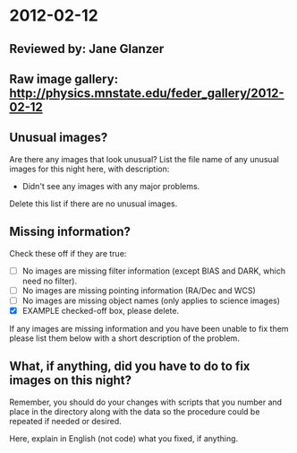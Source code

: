 # 2012-02-12

## Reviewed by:   Jane Glanzer

## Raw image gallery: http://physics.mnstate.edu/feder_gallery/2012-02-12

## Unusual images?

Are there any images that look unusual? List the file name of any unusual images for this night here, with description:

+ Didn't see any images with any major problems.

Delete this list if there are no unusual images.

## Missing information?

Check these off if they are true:

- [ ] No images are missing filter information (except BIAS and DARK, which need no filter).
- [ ] No images are missing pointing information (RA/Dec and WCS)
- [ ] No images are missing object names (only applies to science images)
- [x] EXAMPLE checked-off box, please delete.

If any images are missing information and you have been unable to fix them please list
them below with a short description of the problem.


## What, if anything, did you have to do to fix images on this night?

Remember, you should do your changes with scripts that you number and place in the
directory along with the data so the procedure could be repeated if needed or
desired.

Here, explain in English (not code) what you fixed, if anything.
